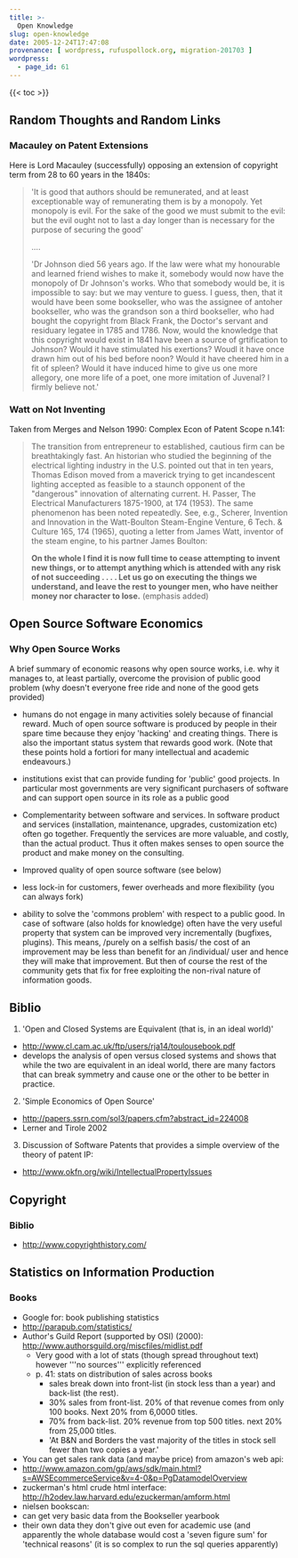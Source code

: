 ```yaml
---
title: >-
  Open Knowledge
slug: open-knowledge
date: 2005-12-24T17:47:08
provenance: [ wordpress, rufuspollock.org, migration-201703 ]
wordpress:
  - page_id: 61
---
```


{{< toc >}}

## Random Thoughts and Random Links

### Macauley on Patent Extensions

Here is Lord Macauley (successfully) opposing an extension of copyright term from 28 to 60 years in the 1840s:

> 'It is good that authors should be remunerated, and at least exceptionable way of remunerating them is by a monopoly. Yet monopoly is evil. For the sake of the good we must submit to the evil: but the evil ought not to last a day longer than is necessary for the purpose of securing the good'
>
> ....
>
> 'Dr Johnson died 56 years ago. If the law were what my honourable and learned friend wishes to make it, somebody would now have the monopoly of Dr Johnson's works. Who that somebody would be, it is impossible to say: but we may venture to guess. I guess, then, that it would have been some bookseller, who was the assignee of antoher bookseller, who was the grandson son a third bookseller, who had bought the copyright from Black Frank, the Doctor's servant and residuary legatee in 1785 and 1786. Now, would the knowledge that this copyright would exist in 1841 have been a source of grtification to Johnson? Would it have stimulated his exertions? Woudl it have once drawn him out of his bed before noon? Would it have cheered him in a fit of spleen? Would it have induced hime to give us one more allegory, one more life of a poet, one more imitation of Juvenal? I firmly believe not.'

### Watt on Not Inventing

Taken from Merges and Nelson 1990: Complex Econ of Patent Scope n.141:

> The transition from entrepreneur to established, cautious firm can be breathtakingly fast. An historian who studied the beginning of the electrical lighting industry in the U.S. pointed out that in ten years, Thomas Edison moved from a maverick trying to get incandescent lighting accepted as feasible to a staunch opponent of the "dangerous" innovation of alternating current. H. Passer, The Electrical Manufacturers 1875-1900, at 174 (1953). The same phenomenon has been noted repeatedly. See, e.g., Scherer, Invention and Innovation in the Watt-Boulton Steam-Engine Venture, 6 Tech. & Culture 165, 174 (1965), quoting a letter from James Watt, inventor of the steam engine, to his partner James Boulton:
>
> **On the whole I find it is now full time to cease attempting to invent new things, or to attempt anything which is attended with any risk of not succeeding . . . . Let us go on executing the things we understand, and leave the rest to younger men, who have neither money nor character to lose.** (emphasis added)

## Open Source Software Economics

### Why Open Source Works

A brief summary of economic reasons why open source works, i.e. why it manages to, at least partially, overcome the provision of public good problem (why doesn't everyone free ride and none of the good gets provided)

  * humans do not engage in many activities solely because of financial reward. Much of open source software is produced by people in their spare time because they enjoy 'hacking' and creating things. There is also the important status system that rewards good work. (Note that these points hold a fortiori for many intellectual and academic endeavours.)
  
  * institutions exist that can provide funding for 'public' good projects. In particular most governments are very significant purchasers of software and can support open source in its role as a public good
  
  * Complementarity between software and services. In software product and services (installation, maintenance, upgrades, customization etc) often go together. Frequently the services are more valuable, and costly, than the actual product. Thus it often makes senses to open source the product and make money on the consulting.
  
  * Improved quality of open source software (see below)
  
  * less lock-in for customers, fewer overheads and more flexibility (you can always fork)
  
  * ability to solve the 'commons problem' with respect to a public good. In case of software (also holds for knowledge) often have the very useful property that system can be improved very incrementally (bugfixes, plugins). This means, /purely on a selfish basis/ the cost of an improvement may be less than benefit for an /individual/ user and hence they will make that improvement. But then of course the rest of the community gets that fix for free exploiting the non-rival nature of information goods.

## Biblio

1. 'Open and Closed Systems are Equivalent (that is, in an ideal world)'
  * http://www.cl.cam.ac.uk/ftp/users/rja14/toulousebook.pdf
  * develops the analysis of open versus closed systems and shows that while the two are equivalent in an ideal world, there are many factors that can break symmetry and cause one or the other to be better in practice.
2. 'Simple Economics of Open Source'
 * http://papers.ssrn.com/sol3/papers.cfm?abstract_id=224008
 * Lerner and Tirole 2002
3. Discussion of Software Patents that provides a simple overview of the theory of patent IP:
  * http://www.okfn.org/wiki/IntellectualPropertyIssues

## Copyright

### Biblio

 * http://www.copyrighthistory.com/

## Statistics on Information Production

### Books

  * Google for: book publishing statistics
  * http://parapub.com/statistics/
  * Author's Guild Report (supported by OSI) (2000): http://www.authorsguild.org/miscfiles/midlist.pdf 
    * Very good with a lot of stats (though spread throughout text) however '''no sources''' explicitly referenced
    * p. 41: stats on distribution of sales across books
      * sales break down into front-list (in stock less than a year) and back-list (the rest).
      * 30% sales from front-list. 20% of that revenue comes from only 100 books. Next 20% from 6,0000 titles.
      * 70% from back-list. 20% revenue from top 500 titles. next 20% from 25,000 titles.
      * 'At B&N and Borders the vast majority of the titles in stock sell fewer than two copies a year.'
  * You can get sales rank data (and maybe price) from amazon's web api:
   * http://www.amazon.com/gp/aws/sdk/main.html?s=AWSEcommerceService&v=4-0&p=PgDatamodelOverview
   * zuckerman's html crude html interface: http://h2odev.law.harvard.edu/ezuckerman/amform.html
  * nielsen bookscan:
   * can get very basic data from the Bookseller yearbook
   * their own data they don't give out even for academic use (and apparently the whole database would cost a 'seven figure sum' for 'technical reasons' (it is so complex to run the sql queries apparently)

